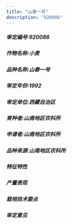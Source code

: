 ```yaml
---
title: "山春一号"
description: "920086"
---
```

##### 审定编号:920086

##### 作物名称:小麦

##### 品种名称:山春一号

##### 审定年份:1992

##### 审定单位:西藏自治区

##### 育种者:山南地区农科所

##### 申请者:山南地区农科所

##### 品种来源:山南地区农科所

##### 特征特性


##### 产量表现


##### 栽培技术要点


##### 审定意见

